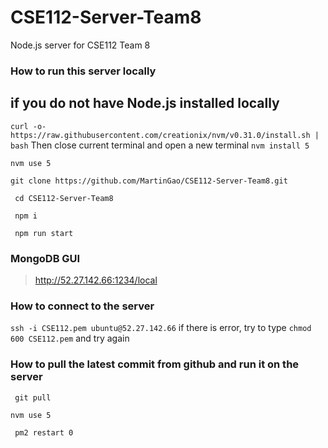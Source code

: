 # CSE112-Server-Team8
Node.js server for CSE112 Team 8


### How to run this server locally

## if you do not have Node.js installed locally
` curl -o- https://raw.githubusercontent.com/creationix/nvm/v0.31.0/install.sh | bash `
Then close current terminal and open a new terminal 
` nvm install 5 `

` nvm use 5 `

` git clone https://github.com/MartinGao/CSE112-Server-Team8.git `

` cd CSE112-Server-Team8`

` npm i`

` npm run start`


### MongoDB GUI
> http://52.27.142.66:1234/local


### How to connect to the server
` ssh -i CSE112.pem ubuntu@52.27.142.66 `
if there is error, try to type `chmod 600 CSE112.pem` and try again

### How to pull the latest commit from github and run it on the server
` git pull`

` nvm use 5 `

` pm2 restart 0`


